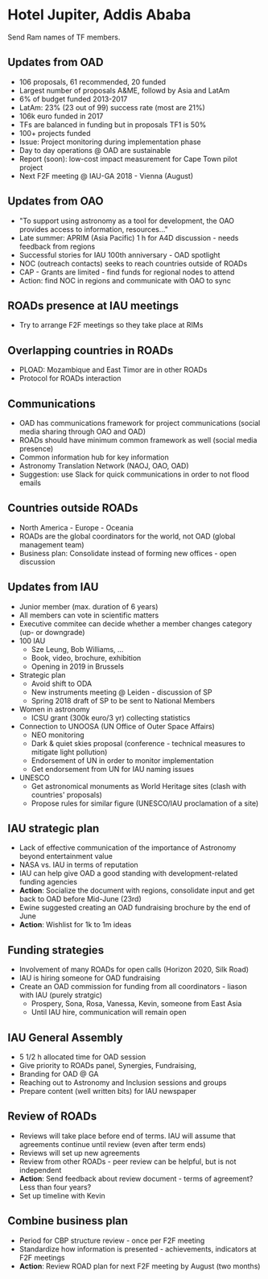 # Hotel Jupiter, Addis Ababa

Send Ram names of TF members.

## Updates from OAD

- 106 proposals, 61 recommended, 20 funded
- Largest number of proposals A&ME, followd by Asia and LatAm
- 6% of budget funded 2013-2017
- LatAm: 23% (23 out of 99) success rate (most are 21%)
- 106k euro funded in 2017
- TFs are balanced in funding but in proposals TF1 is 50%
- 100+ projects funded
- Issue: Project monitoring during implementation phase
- Day to day operations @ OAD are sustainable
- Report (soon): low-cost impact measurement for Cape Town pilot project
- Next F2F meeting @ IAU-GA 2018 - Vienna (August)

## Updates from OAO

- "To support using astronomy as a tool for development, the OAO provides access to information, resources..."
- Late summer: APRIM (Asia Pacific) 1 h for A4D discussion - needs feedback from regions
- Successful stories for IAU 100th anniversary - OAD spotlight
- NOC (outreach contacts) seeks to reach countries outside of ROADs
- CAP - Grants are limited - find funds for regional nodes to attend
- Action: find NOC in regions and communicate with OAO to sync

## ROADs presence at IAU meetings

- Try to arrange F2F meetings so they take place at RIMs

## Overlapping countries in ROADs

- PLOAD: Mozambique and East Timor are in other ROADs
- Protocol for ROADs interaction

## Communications

- OAD has communications framework for project communications (social media sharing through OAO and OAD)
- ROADs should have minimum common framework as well (social media presence)
- Common information hub for key information
- Astronomy Translation Network (NAOJ, OAO, OAD)
- Suggestion: use Slack for quick communications in order to not flood emails

## Countries outside ROADs

- North America - Europe - Oceania
- ROADs are the global coordinators for the world, not OAD (global management team)
- Business plan: Consolidate instead of forming new offices - open discussion

## Updates from IAU

- Junior member (max. duration of 6 years)
- All members can vote in scientific matters
- Executive commitee can decide whether a member changes category (up- or downgrade)
- 100 IAU 
    - Sze Leung, Bob Williams, ...
    - Book, video, brochure, exhibition
    - Opening in 2019 in Brussels
- Strategic plan
    - Avoid shift to ODA
    - New instruments meeting @ Leiden - discussion of SP
    - Spring 2018 draft of SP to be sent to National Members
- Women in astronomy
    - ICSU grant (300k euro/3 yr) collecting statistics
- Connection to UNOOSA (UN Office of Outer Space Affairs)
    - NEO monitoring
    - Dark & quiet skies proposal (conference - technical measures to mitigate light pollution)
    - Endorsement of UN in order to monitor implementation
    - Get endorsement from UN for IAU naming issues
- UNESCO
    - Get astronomical monuments as World Heritage sites (clash with countries' proposals)
    - Propose rules for similar figure (UNESCO/IAU proclamation of a site)


## IAU strategic plan

- Lack of effective communication of the importance of Astronomy beyond entertainment value
- NASA vs. IAU in terms of reputation
- IAU can help give OAD a good standing with development-related funding agencies
- **Action**: Socialize the document with regions, consolidate input and get back to OAD before Mid-June (23rd)
- Ewine suggested creating an OAD fundraising brochure by the end of June
- **Action**: Wishlist for 1k to 1m ideas

## Funding strategies

- Involvement of many ROADs for open calls (Horizon 2020, Silk Road)
- IAU is hiring someone for OAD fundraising
- Create an OAD commission for funding from all coordinators - liason with IAU (purely stratgic)
    - Prospery, Sona, Rosa, Vanessa, Kevin, someone from East Asia
    - Until IAU hire, communication will remain open

## IAU General Assembly

- 5 1/2 h allocated time for OAD session
- Give priority to ROADs panel, Synergies, Fundraising, 
- Branding for OAD @ GA
- Reaching out to Astronomy and Inclusion sessions and groups
- Prepare content (well written bits) for IAU newspaper

## Review of ROADs

- Reviews will take place before end of terms. IAU will assume that agreements continue until review (even after term ends)
- Reviews will set up new agreements
- Review from other ROADs - peer review can be helpful, but is not independent
- **Action**: Send feedback about review document - terms of agreement? Less than four years?
- Set up timeline with Kevin

## Combine business plan

- Period for CBP structure review - once per F2F meeting
- Standardize how information is presented - achievements, indicators at F2F meetings
- **Action**: Review ROAD plan for next F2F meeting by August (two months)
